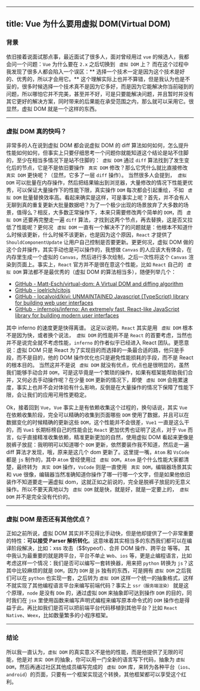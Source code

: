 
---
title: Vue 为什么要用虚拟 DOM(Virtual DOM)
---

### 背景
依旧接着说面试那点事，最近面试了很多人，面对曾经用过 `vue` 的候选人，我都会问一个问题：`Vue` 为什么要在 `2.x` 之后切换到 ` 虚拟 DOM` 上？
而在这个过程中我发现了很多人都会陷入一个误区：** 选择一个技术一定是因为这个技术是好的、优秀的，所以才会用它。** 这个理解实际上也并不算错，但是我认为也是不妥的，很多时候选择一个技术真不是因为它多好，而是因为它能解决你当前碰到的问题，所以哪怕它并不完美，甚至并不好，可是只要能解决问题，并且暂时并没有其它更好的解决方案，同时带来的后果能在承受范围之内，那么就可以采用它。很显然，虚拟 DOM 就是一个这样的东西。

- - - -

### 虚拟 DOM 真的快吗？
非常多的人在说到虚拟 DOM 都会说虚拟 DOM 的 diff 算法如何如何，怎么提升性能如何如何，但事实上只要仔细思考一个问题你就能知道这个结论是站不住脚的，至少在相当多情况下是站不住脚的：` 虚拟 DOM` 通过 `diff` 算法找到了发生变化后的节点，它是不是依旧要操作 ` 真实 DOM` 修改？那么它凭什么就比直接修改 ` 真实 DOM` 更快呢？（显然，它多了一层 `diff` 操作）。
当然很多人会提到，` 虚拟 DOM` 可以批量在内存操作，然后把结果输出到浏览器，大量修改的情况下性能更优秀，可以保证大量操作下的性能下限，真实操作 `DOM` 每次都会引起重绘，不如 ` 虚拟 DOM` 批量替换效率高。看起来确实是这样，可是事实上呢？首先，并不会有人无聊到真的重复更新大批量数据吧？为了一个极少出现的场景放弃了大多数的场景，值得么？相反，大多数正常操作下，本来只需要修改两个简单的 `DOM`，而 ` 虚拟 DOM` 还要再完整走一遍 `diff` 算法，才找到这两个节点，再去替换，这是否又拉低了性能呢？更何况 ` 虚拟 DOM` 一直有一个解决不了的问题就是：他根本不知道什么时候该更新，什么时候不该更新，也是因为这个原因，`React` 才提供了 `ShouldComponentUpdate` 让用户自己控制是否要更新。更更何况，虚拟 DOM 做的这个合并操作，其实手动也是可以操作的，我想做 `Canvas` 的人应该大有体会，在内存里生成一个虚拟的 `Canvas`，然后进行多次绘制，之后一次性将这个 `Canvas` 渲染到页面上。事实上，`React` 官方并不是很在意这个性能，比如 `React` 自己的 ` 虚拟 DOM` 算法都不是最优秀的（虚拟 DOM 的算法相当多），随便列举几个：
* [GitHub - Matt-Esch/virtual-dom: A Virtual DOM and diffing algorithm](https://github.com/Matt-Esch/virtual-dom)
* [GitHub - joelrich/citojs](https://github.com/joelrich/citojs)
* [GitHub - localvoid/kivi: UNMAINTAINED Javascript (TypeScript) library for building web user interfaces](https://github.com/localvoid/kivi)
* [GitHub - infernojs/inferno: An extremely fast, React-like JavaScript library for building modern user interfaces](https://github.com/infernojs/inferno)

其中 inferno 的速度更是快得离谱。
这足以说明，`React` 其实是用 ` 虚拟 DOM` 根本不是因为快，或者换个说法，` 虚拟 DOM` 的性能并不是 `React` 的首要考虑，当然也并不是说完全就不考虑性能，`inferno` 的作者似乎已经进入 React 团队。更愿意说：虚拟 DOM 只是 React 为了实现目的而选择的一条最合适的路，他只是手段，而不是目的，他的 DOM 操作优化也只是避免性能损耗的手段，而不是 React 的根本目的。
当然这并不是说 ` 虚拟 DOM` 就没有优点，优点也是很明显的，虽然我们能够手动合并 `DOM`，可是这毕竟是一个繁琐的操作，如果有框架能帮助我们合并，又何必去手动操作呢？在少量 `DOM` 更新的情况下，即使 ` 虚拟 DOM` 会拖累速度，事实上也并不会对体验有什么影响，反倒是在大量操作的情况下保障了性能下限，会让我们的应用可用性更稳定。

Ok，接着回到 `Vue`，`Vue` 事实上是有依赖收集这个过程的，换句话说，其实 `Vue` 在依赖收集阶段，完全可以精确的收集到页面哪些 `DOM` 使用了数据，并且可以在数据变化的时候精确的更新这些 `DOM`，这个性能并不会很差，`Vue1` 一直是这么干的，而 `Vue1` 长期标榜自己的性能会比 `React` 更加优秀也证明了这点，对于 `Vue` 而言，似乎直接精准收集依赖，精准更新更加的自然，使用虚拟 DOM 看起来更像是脱裤子放屁：我明明可以知道哪个 `DOM` 更新，依然要装作我不知道，然后走一遍 diff 算法才发现，哦，原来是这几个 dom 更新了。这里提一嘴，`Atom` 和 `VsCode` 都是 `js` 制作的，其中 `Atom` 曾经使用过 ` 虚拟 DOM`，`Atom` 是个什么性能大家都清楚，最终转为 ` 真实 DOM` 操作，`VsCode` 则是一直使用 ` 真实 DOM`，编辑器场景其实和 vue 很像，编辑器当然准确知道你操作了哪一行哪一个文字，但是如果他依旧装作不知道要走一遍虚拟 dom，这就正如之前说的，完全是脱裤子放屁的无意义操作。所以不要天真地以为 ` 虚拟 DOM` 就是快，就是好，就是一定要上的，` 虚拟 DOM` 并不是完全没有代价的。

- - - -

### 虚拟 DOM 是否还有其他优点？
正如之前所说，虚拟 DOM 其实并不见得比手动快，但是他却提供了一个非常重要的特性：**可以接受 Parser 解析转化**。这意味着其实相当多的东西我们都可以在编译阶段解决，比如：xss 攻击（$$typeof）、合并 DOM 操作、跨平台 等等。
其中我认为最重要的就是跨平台，平台不单止 `Web`、`ios` 等，更是止编程语言，比如考虑这样一个情况：我们是否可以编写一套转换器，用来把 `python` 转换为 `js`？这其中比较麻烦的就是 `DOM`，因为 `DOM` 是 js 独有的东西，可是拥有 `虚拟 DOM` 之后我们可以在 `python` 也实现一套，之后转为 `虚拟 DOM` 这样一个统一的抽象格式，这样不就实现了其他编程语言平台来编写前端代码？事实上 `ssr（服务端渲染）` 就是这个原理，`node` 是没有 `DOm` 的，通过虚拟 `DOM` 来抽象即可达到操作 `DOM` 的目的，同时我们在 `jsx` 里使用函数来编写声明式编程来编写原本命令式的 `DOM` 操作也是得益于此。再比如我们是否可以把前端平台代码移植到其他平台？比如 `React Native`、`Weex`，比如数量繁多的小程序框架。

- - - -

### 结论
所以我一直认为，`虚拟 DOM` 的真实意义不是他的性能，而是他提供了无限的可能，他是对 `真实 DOM` 的抽象，你可以用一门全新的语言写下代码，抽象为 `虚拟 DOM`，然后再通过社区其他成员编写完成的 ` 虚拟 DOM` 库，来转为各种平台（`ios`、`android`）的页面，只要有一个框架实现这个转换，其他框架都可以享受这个红利。
